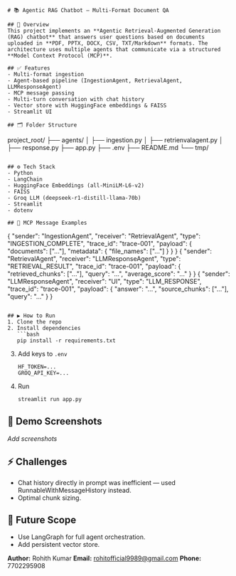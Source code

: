 ```
# 📚 Agentic RAG Chatbot – Multi-Format Document QA

## 🔗 Overview
This project implements an **Agentic Retrieval-Augmented Generation (RAG) chatbot** that answers user questions based on documents uploaded in **PDF, PPTX, DOCX, CSV, TXT/Markdown** formats. The architecture uses multiple agents that communicate via a structured **Model Context Protocol (MCP)**.

## ✅ Features
- Multi-format ingestion
- Agent-based pipeline (IngestionAgent, RetrievalAgent, LLMResponseAgent)
- MCP message passing
- Multi-turn conversation with chat history
- Vector store with HuggingFace embeddings & FAISS
- Streamlit UI

## 🗂️ Folder Structure
```

project\_root/
├── agents/
│   ├── ingestion.py
│   ├── retrienvalagent.py
│   ├── response.py
├── app.py
├── .env
├── README.md
└── tmp/

```

## ⚙️ Tech Stack
- Python
- LangChain
- HuggingFace Embeddings (all-MiniLM-L6-v2)
- FAISS
- Groq LLM (deepseek-r1-distill-llama-70b)
- Streamlit
- dotenv

## 🧩 MCP Message Examples
```

{
"sender": "IngestionAgent",
"receiver": "RetrievalAgent",
"type": "INGESTION\_COMPLETE",
"trace\_id": "trace-001",
"payload": {
"documents": \["..."],
"metadata": { "file\_names": \["..."] }
}
}
{
"sender": "RetrievalAgent",
"receiver": "LLMResponseAgent",
"type": "RETRIEVAL\_RESULT",
"trace\_id": "trace-001",
"payload": {
"retrieved\_chunks": \["..."],
"query": "...",
"average\_score": "..."
}
}
{
"sender": "LLMResponseAgent",
"receiver": "UI",
"type": "LLM\_RESPONSE",
"trace\_id": "trace-001",
"payload": {
"answer": "...",
"source\_chunks": \["..."],
"query": "..."
}
}

````

## ▶️ How to Run
1. Clone the repo
2. Install dependencies
   ```bash
   pip install -r requirements.txt
````

3. Add keys to `.env`

   ```env
   HF_TOKEN=...
   GROQ_API_KEY=...
   ```
4. Run

   ```bash
   streamlit run app.py
   ```

## 📸 Demo Screenshots

*Add screenshots*

## ⚡ Challenges

* Chat history directly in prompt was inefficient — used RunnableWithMessageHistory instead.
* Optimal chunk sizing.

## 🚀 Future Scope

* Use LangGraph for full agent orchestration.
* Add persistent vector store.

**Author:** Rohith Kumar
**Email:** [rohitofficial9989@gmail.com](mailto:rohitofficial9989@gmail.com)
**Phone:** 7702295908

```
```
